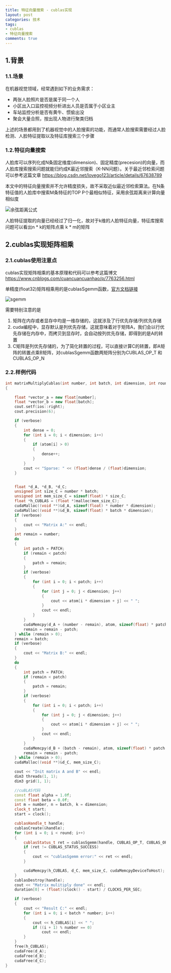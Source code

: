 ```yaml
---
title: 特征向量搜索 - cublas实现
layout: post
categories: 技术
tags:
- cublas
- 特征向量搜索
comments: true
---
```


## 1.背景
### 1.1.场景
在机器视觉领域，经常遇到如下的业务需求：
* 两张人脸照片是否是属于同一个人
* 小区出入口监控视频分析进出人员是否属于小区业主
* 车站监控分析是否有黄牛、惯偷出没
* 聚会大量合照，按出现人物进行聚类归档

上述的场景都用到了机器视觉中的人脸搜索的功能，而通常人脸搜索需要经过人脸检测、人脸特征提取以及特征库搜索三个步骤

### 1.2.特征向量搜索
人脸库可以序列化成N条固定维度(dimension)、固定精度(precesion)的向量，而人脸库搜索搜索问题就能归约成K最近邻搜索（K-NN问题）。关于最近邻检索问题可以参考这篇文章 https://blog.csdn.net/lovego123/article/details/67638789

本文中的特征向量搜索并不允许精度损失，故不采取近似最近邻检索算法。在N条特征值的人脸库中搜索M条特征的TOP P个最相似特征，采用余弦距离来计算向量相似度

![余弦距离公式](http://ww1.sinaimg.cn/large/8d244f26gy1g3x5e37j4xj20hg06ower.jpg)

人脸特征提取的向量已经经过了归一化，故对于k维的人脸特征向量，特征库搜索问题可以看出n * k的矩阵点乘 k * m的矩阵

## 2.cublas实现矩阵相乘

### 2.1.cublas使用注意点
cublas实现矩阵相乘的基本原理和代码可以参考这篇博文 https://www.cnblogs.com/cuancuancuanhao/p/7763256.html

单精度(float32)矩阵相乘用的是cublasSgemm函数，[官方文档链接](https://docs.nvidia.com/cuda/cublas/index.html#cublas-lt-t-gt-gemm)

![sgemm](http://ww1.sinaimg.cn/large/8d244f26gy1g3x5g08xi5j20g803a74e.jpg)

需要特别注意的是
1. 矩阵在内存或者显存中均是一维存储的，这就涉及了行优先存储/列优先存储
2. cuda编程中，显存默认是列优先存储，这就意味着对于矩阵A，我们会以行优先存储在内存中，而拷贝到显存时，会自动按列优先存储，即得到的是A的转置
3. C矩阵是列优先存储的，为了简化转置的过程，可以直接计算C的转置，即A矩阵的转置点乘B矩阵，对cublasSgemm函数两矩阵分别为CUBLAS_OP_T 和 CUBLAS_OP_N

### 2.2.样例代码
```cpp
int matrixMultiplyCublas(int number, int batch, int dimension, int round, float sparse, bool verbose, float *duration)
{

    float *vector_a = new float[number];
    float *vector_b = new float[batch];
    cout.setf(ios::right);
    cout.precision(6);

    if (verbose)
    {
        int dense = 0;
        for (int i = 0; i < dimension; i++)
        {
            if (atom[i] > 0)
            {
                dense++;
            }
        }
        cout << "Sparse: " << (float)dense / (float)dimension;
    }


    float *d_A, *d_B, *d_C;
    unsigned int size_C = number * batch;
    unsigned int mem_size_C = sizeof(float) * size_C;
    float *h_CUBLAS = (float *)malloc(mem_size_C);
    cudaMalloc((void **)&d_A, sizeof(float) * number * dimension);
    cudaMalloc((void **)&d_B, sizeof(float) * batch * dimension);
    if (verbose)
    {
        cout << "Matrix A:" << endl;
    }
    int remain = number;
    do
    {
        int patch = PATCH;
        if (remain < patch)
        {
            patch = remain;
        }
        if (verbose)
        {
            for (int i = 0; i < patch; i++)
            {
                for (int j = 0; j < dimension; j++)
                {
                    cout << atom[i * dimension + j] << " ";
                }
                cout << endl;
            }
        }
        cudaMemcpy(d_A + (number - remain), atom, sizeof(float) * patch * dimension, cudaMemcpyHostToDevice);
        remain = remain - patch;
    } while (remain > 0);
    remain = batch;
    if (verbose)
    {
        cout << "Matrix B:" << endl;
    }
    do
    {
        int patch = PATCH;
        if (remain < patch)
        {
            patch = remain;
        }
        if (verbose)
        {
            for (int i = 0; i < patch; i++)
            {
                for (int j = 0; j < dimension; j++)
                {
                    cout << atom[i * dimension + j] << " ";
                }
                cout << endl;
            }
        }
        cudaMemcpy(d_B + (batch - remain), atom, sizeof(float) * patch * dimension, cudaMemcpyHostToDevice);
        remain = remain - patch;
    } while (remain > 0);
    cudaMalloc((void **)&d_C, mem_size_C);

    cout << "Init matrix A and B" << endl;
    dim3 threads(1, 1);
    dim3 grid(1, 1);

    //cuBLAS代码
    const float alpha = 1.0f;
    const float beta = 0.0f;
    int m = number, n = batch, k = dimension;
    clock_t start;
    start = clock();

    cublasHandle_t handle;
    cublasCreate(&handle);
    for (int i = 0; i < round; i++)
    {
        cublasStatus_t ret = cublasSgemm(handle, CUBLAS_OP_T, CUBLAS_OP_N, m, n, k, &alpha, d_A, k, d_B, k, &beta, d_C, m);
        if (ret != CUBLAS_STATUS_SUCCESS)
        {
            cout << "cublasSgemm error:" << ret << endl;
        }

        cudaMemcpy(h_CUBLAS, d_C, mem_size_C, cudaMemcpyDeviceToHost);
    }
    cublasDestroy(handle);
    cout << "Matrix mulitiply done" << endl;
    duration[0] = (float)(clock() - start) / CLOCKS_PER_SEC;

    if (verbose)
    {
        cout << "Result C:" << endl;
        for (int i = 0; i < batch * number; i++)
        {
            cout << h_CUBLAS[i] << " ";
            if ((i + 1) % number == 0)
                cout << endl;
        }
    }
    free(h_CUBLAS);
	cudaFree(d_A);
	cudaFree(d_B);
	cudaFree(d_C);
}
```